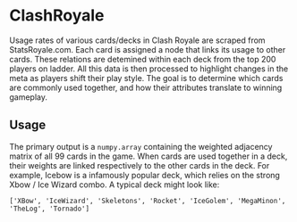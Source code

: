 #  ClashRoyale

Usage rates of various cards/decks in Clash Royale are scraped from StatsRoyale.com. Each card is assigned a node that links its usage to other cards. These relations are detemined within each deck from the top 200 players on ladder. All this data is then processed to highlight changes in the meta as players shift their play style. The goal is to determine which cards are commonly used together, and how their attributes translate to winning gameplay. 

## Usage

The primary output is a `numpy.array` containing the weighted adjacency matrix of all 99 cards in the game. When cards are used together in a deck, their weights are linked respectively to the other cards in the deck. For example, Icebow is a infamously popular deck, which relies on the strong Xbow /  Ice Wizard combo. A typical deck might look like:

`['XBow', 'IceWizard', 'Skeletons', 'Rocket', 'IceGolem', 'MegaMinon', 'TheLog', 'Tornado']`


